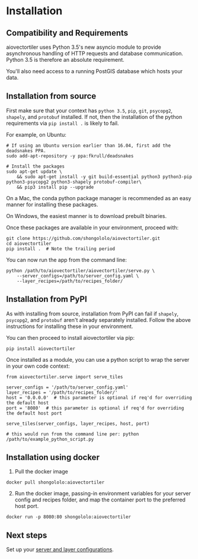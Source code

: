 # Installation

## Compatibility and Requirements

aiovectortiler uses Python 3.5's new asyncio module to provide asynchronous handling of HTTP requests and database communication.
Python 3.5 is therefore an absolute requirement.

You'll also need access to a running PostGIS database which hosts your data.

## Installation from source

First make sure that your context has `python 3.5`, `pip`, `git`, `psycopg2`, `shapely`, and `protobuf` installed.
If not, then the installation of the python requirements via `pip install .` is likely to fail.

For example, on Ubuntu:
```
# If using an Ubuntu version earlier than 16.04, first add the deadsnakes PPA.
sudo add-apt-repository -y ppa:fkrull/deadsnakes

# Install the packages
sudo apt-get update \
    && sudo apt-get install -y git build-essential python3 python3-pip python3-psycopg2 python3-shapely protobuf-compiler\
    && pip3 install pip --upgrade
```
On a Mac, the conda python package manager is recommended as an easy manner for installing these packages.

On Windows, the easiest manner is to download prebuilt binaries.

Once these packages are available in your environment, proceed with:
```
git clone https://github.com/shongololo/aiovectortiler.git
cd aiovectortiler
pip install .  # Note the trailing period
```
You can now run the app from the command line:
```
python /path/to/aiovectortiler/aiovectortiler/serve.py \
    --server_configs=/path/to/server_config.yaml \
    --layer_recipes=/path/to/recipes_folder/
```

## Installation from PyPI

As with installing from source, installation from PyPI can fail if `shapely`, `psycopg2`, and `protobuf` aren't already separately installed.
Follow the above instructions for installing these in your environment. 

You can then proceed to install aiovectortiler via pip: 
```
pip install aiovectortiler
```

Once installed as a module, you can use a python script to wrap the server in your own code context:
```
from aiovectortiler.serve import serve_tiles

server_configs = '/path/to/server_config.yaml'
layer_recipes = '/path/to/recipes_folder/'
host = '0.0.0.0'  # this parameter is optional if req'd for overriding the default host
port = '8080'  # this parameter is optional if req'd for overriding the default host port

serve_tiles(server_configs, layer_recipes, host, port)

# this would run from the command line per: python /path/to/example_python_script.py
```

## Installation using docker

1. Pull the docker image
```
docker pull shongololo:aiovectortiler
```

2. Run the docker image, passing-in environment variables for your server config and recipes folder, and map the container port to the preferred host port.
```
docker run -p 8080:80 shongololo:aiovectortiler
```

## Next steps

Set up your [server and layer configurations](config.md).
